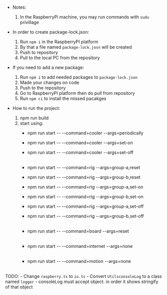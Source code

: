 * Notes:
	1. In the RaspberryPi machine, you may run commands with `sudu` privillage

* In order to create package-lock.json:
	1. Run `npm i` in the RaspberryPI platform
	2. By that a file named `package-lock.josn` will be created
	2. Push to repository
	3. Pull to the local PC from the repository

* If you need to add a new package:
	1. Run `npm i` to add needed packages to `package-lock.json`
	2. Made your changes on code
	3. Push to the repository
	4. Go to RaspberryPI platform then do pull from repository
	5. Run `npm ci` to install the missed pacakges

* How to run the project:
	1. npm run build
	2. start using:
		- npm run start -- --command=cooler --args=periodically
		- npm run start -- --command=cooler --args=set-on
		- npm run start -- --command=cooler --args=set-off <br/><br/>
		
		- npm run start -- --command=rig --args=group-a,reset
		- npm run start -- --command=rig --args=group-b,reset
		- npm run start -- --command=rig --args=group-a,set-on
		- npm run start -- --command=rig --args=group-b,set-on
		- npm run start -- --command=rig --args=group-a,set-off
		- npm run start -- --command=rig --args=group-b,set-off <br/><br/>
		

		- npm run start -- --command=board --args=reset <br/><br/>


		- npm run start -- --command=internet --args=none <br/><br/>


		- npm run start -- --command=motion --args=none <br/><br/>


TODO:
	- Change `raspberry.ts` to `io.ts`
	- Convert `UtilsconsoleLog` to a class named `logger`
	- consoleLog must accept object. in order it shows stringify of that object
